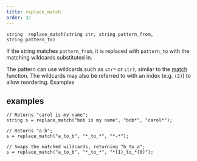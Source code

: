 ```yaml
---
title: replace_match
order: 32
---
```

`string  replace_match(string str, string pattern_from, string pattern_to)`

If the string matches `pattern_from`, it is replaced with `pattern_to` with the matching wildcards substituted in.

The pattern can use wildcards such as `str*` or `str?`, similar to the [match](/en/houdini-vex/strings/match "This function returns 1 if the subject matches the pattern specified,
or 0 if the subject doesn’t match.") function.
The wildcards may also be referred to with an index (e.g. `(2)`) to allow reordering.
Examples

## examples

```vex
// Returns "carol is my name";
string s = replace_match("bob is my name", "bob*", "carol*");

// Returns "a-b";
s = replace_match("a_to_b", "*_to_*", "*-*");

// Swaps the matched wildcards, returning "b_to_a";
s = replace_match("a_to_b", "*_to_*", "*(1)_to_*(0)");

```
